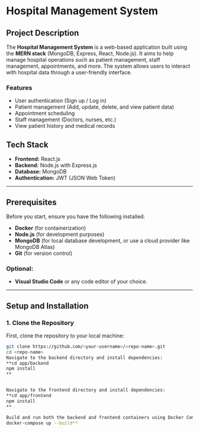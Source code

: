 # Hospital Management System

## Project Description

The **Hospital Management System** is a web-based application built using the **MERN stack** (MongoDB, Express, React, Node.js). It aims to help manage hospital operations such as patient management, staff management, appointments, and more. The system allows users to interact with hospital data through a user-friendly interface.

### Features
- User authentication (Sign up / Log in)
- Patient management (Add, update, delete, and view patient data)
- Appointment scheduling
- Staff management (Doctors, nurses, etc.)
- View patient history and medical records

## Tech Stack
- **Frontend:** React.js
- **Backend:** Node.js with Express.js
- **Database:** MongoDB
- **Authentication:** JWT (JSON Web Token)

---

## Prerequisites

Before you start, ensure you have the following installed:

- **Docker** (for containerization)
- **Node.js** (for development purposes)
- **MongoDB** (for local database development, or use a cloud provider like MongoDB Atlas)
- **Git** (for version control)

### Optional:
- **Visual Studio Code** or any code editor of your choice.

---

## Setup and Installation

### 1. Clone the Repository

First, clone the repository to your local machine:

```bash
git clone https://github.com/<your-username>/<repo-name>.git
cd <repo-name>
Navigate to the backend directory and install dependencies:
**cd app/backend
npm install
**


Navigate to the frontend directory and install dependencies:
**cd app/frontend
npm install
**

Build and run both the backend and frontend containers using Docker Compose:**
docker-compose up --build**









